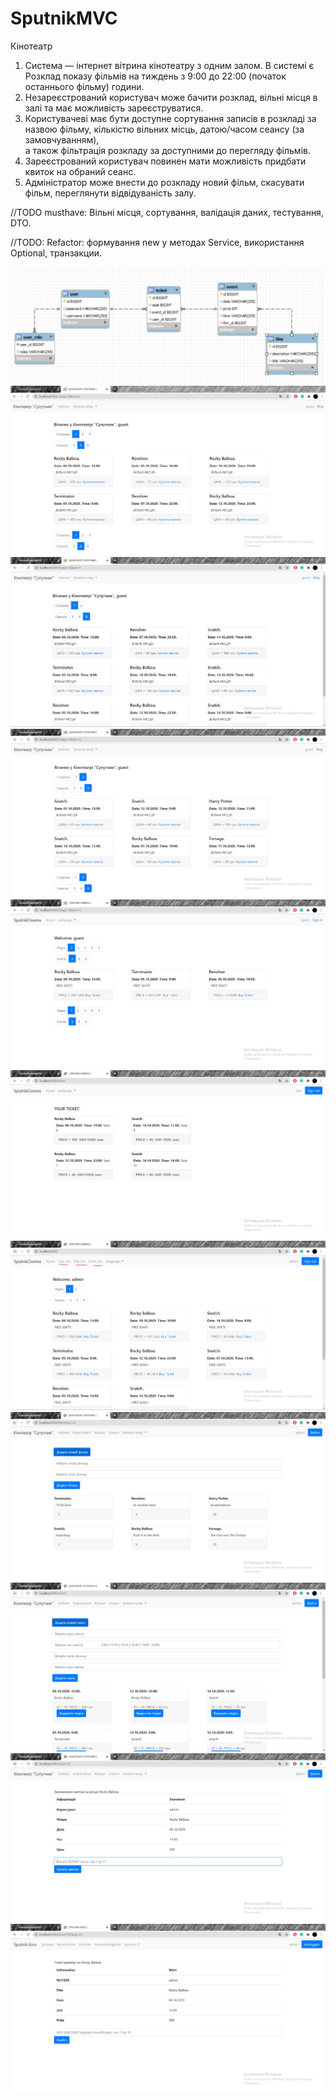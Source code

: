 # SputnikMVC
Кінотеатр
1. Система — інтернет вітрина кінотеатру з одним залом. В системі є Розклад показу фільмів на тиждень з 9:00 до 22:00 (початок останнього фільму) години.
2. Незареєстрований користувач може бачити розклад, вільні місця в залі та має можливість зареєструватися.
3. Користувачеві має бути доступне сортування записів в розкладі за назвою фільму, кількістю вільних місць,  датою/часом сеансу (за замовчуванням),  
      а також фільтрація розкладу за доступними до перегляду фільмів.
4. Зареєстрований користувач повинен мати можливість придбати квиток на обраний сеанс.
5. Адміністратор може внести до розкладу новий фільм, скасувати фільм, переглянути відвідуваність залу.

//TODO musthave: Вільні місця, сортування, валідація даних, тестування, DTO.

//TODO: Refactor: формування new у методах Service, використання Optional, транзакции.

![alt text](https://github.com/brmdm/SputnikMVC/blob/master/screen/0.JPG)
![alt text](https://github.com/brmdm/SputnikMVC/blob/master/screen/1.JPG)
![alt text](https://github.com/brmdm/SputnikMVC/blob/master/screen/2.JPG)
![alt text](https://github.com/brmdm/SputnikMVC/blob/master/screen/3.JPG)
![alt text](https://github.com/brmdm/SputnikMVC/blob/master/screen/4.JPG)
![alt text](https://github.com/brmdm/SputnikMVC/blob/master/screen/5.JPG)
![alt text](https://github.com/brmdm/SputnikMVC/blob/master/screen/6.JPG)
![alt text](https://github.com/brmdm/SputnikMVC/blob/master/screen/7.JPG)
![alt text](https://github.com/brmdm/SputnikMVC/blob/master/screen/8.JPG)
![alt text](https://github.com/brmdm/SputnikMVC/blob/master/screen/9.JPG)
![alt text](https://github.com/brmdm/SputnikMVC/blob/master/screen/10.JPG)

